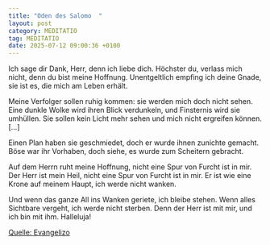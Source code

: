```yaml
---
title: "Oden des Salomo  "
layout: post
category: MEDITATIO
tag: MEDITATIO
date: 2025-07-12 09:00:36 +0100
---
```

 
Ich sage dir Dank, Herr,
denn ich liebe dich.
Höchster du, verlass mich nicht,
denn du bist meine Hoffnung.
Unentgeltlich empfing ich deine Gnade,
sie ist es, die mich am Leben erhält.
 
Meine Verfolger sollen ruhig kommen:
sie werden mich doch nicht sehen.
Eine dunkle Wolke wird ihren Blick verdunkeln,
und Finsternis wird sie umhüllen.<!--more-->
Sie sollen kein Licht mehr sehen
und mich nicht ergreifen können. […]
 
Einen Plan haben sie geschmiedet,
doch er wurde ihnen zunichte gemacht.
Böse war ihr Vorhaben,
doch siehe, es wurde zum Scheitern gebracht.
 
Auf dem Herrn ruht meine Hoffnung,
nicht eine Spur von Furcht ist in mir.
Der Herr ist mein Heil,
nicht eine Spur von Furcht ist in mir.
Er ist wie eine Krone auf meinem Haupt,
ich werde nicht wanken.
 
Und wenn das ganze All ins Wanken geriete,
ich bleibe stehen.
Wenn alles Sichtbare vergeht,
ich werde nicht sterben.
Denn der Herr ist mit mir,
und ich bin mit ihm.
Halleluja!
 
[Quelle: Evangelizo](https://evangeliumtagfuertag.org/DE/gospel)